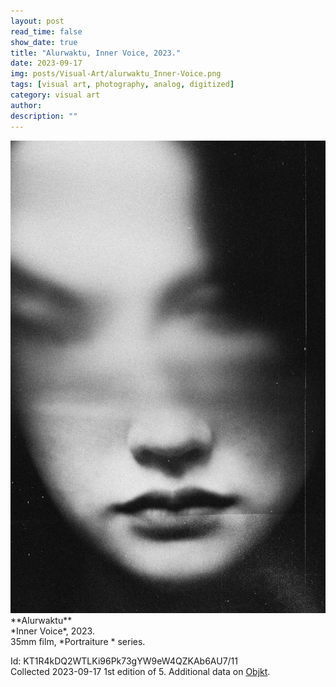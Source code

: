 ```yaml
---
layout: post
read_time: false
show_date: true
title: "Alurwaktu, Inner Voice, 2023."
date: 2023-09-17
img: posts/Visual-Art/alurwaktu_Inner-Voice.png
tags: [visual art, photography, analog, digitized]
category: visual art
author: 
description: ""
---
```


<img src='./assets/img/posts/Visual-Art/alurwaktu_Inner-Voice.png'>

<br>
**Alurwaktu**
<br>*Inner Voice*, 2023.
<br>35mm film, *Portraiture * series.

 <div class="page-separator"></div>

Id: KT1R4kDQ2WTLKi96Pk73gYW9eW4QZKAb6AU7/11
<br>Collected 2023-09-17 1st edition of 5. Additional data on [Objkt](https://objkt.com/tokens/KT1R4kDQ2WTLKi96Pk73gYW9eW4QZKAb6AU7/11).
